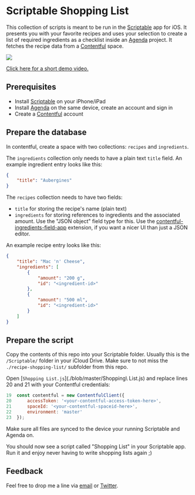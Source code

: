 # Scriptable Shopping List

This collection of scripts is meant to be run in the [Scriptable](https://scriptable.app/) app for iOS. It presents you with your favorite recipes and uses your selection to create a list of required ingredients as a checklist inside an [Agenda](https://agenda.com/) project. It fetches the recipe data from a [Contentful](https://www.contentful.com/) space.

<img src="./assets/shopping-list.gif" style="max-width: 300px;">

[Click here for a short demo video.](https://twitter.com/mgschoen/status/1349435919208747015)

## Prerequisites

* Install [Scriptable](https://apps.apple.com/app/scriptable/id1405459188) on your iPhone/iPad
* Install [Agenda](https://apps.apple.com/app/agenda/id1370289240) on the same device, create an account and sign in
* Create a [Contentful](https://www.contentful.com/) account

## Prepare the database

In contentful, create a space with two collections: `recipes` and `ingredients`.

The `ingredients` collection only needs to have a plain text `title` field. An example ingredient entry looks like this:

```json
{
    "title": "Aubergines"
}
```

The `recipes` collection needs to have two fields:

* `title` for storing the recipe's name (plain text)
* `ingredients` for storing references to ingredients and the associated amount. Use the "JSON object" field type for this. Use the [contentful-ingredients-field-app](https://github.com/mgschoen/contentful-ingredients-field-app) extension, if you want a nicer UI than just a JSON editor.

An example recipe entry looks like this:

```json
{
    "title": "Mac 'n' Cheese",
    "ingredients": [
        {
            "amount": "200 g",
            "id": "<ingredient-id>"
        },
        {
            "amount": "500 ml",
            "id": "<ingredient-id>"
        }
    ]
}
```

## Prepare the script

Copy the contents of this repo into your Scriptable folder. Usually this is the `/Scriptable/` folder in your iCloud Drive. Make sure to not miss the `./recipe-shopping-list/` subfolder from this repo. 

Open [`Shopping List.js`](./blob/master/Shopping\ List.js) and replace lines 20 and 21 with your Contentful credentials:

```js
19  const contentful = new ContentfulClient({
20      accessToken: '<your-contentful-access-token-here>',
21      spaceId: '<your-contentful-spaceid-here>',
22      environment: 'master'
23  });
```

Make sure all files are synced to the device your running Scriptable and Agenda on.

You should now see a script called "Shopping List" in your Scriptable app. Run it and enjoy never having to write shopping lists again ;)

## Feedback

Feel free to drop me a line via [email](mailto:ich@madaman.de) or [Twitter](https://twitter.com/mgschoen).